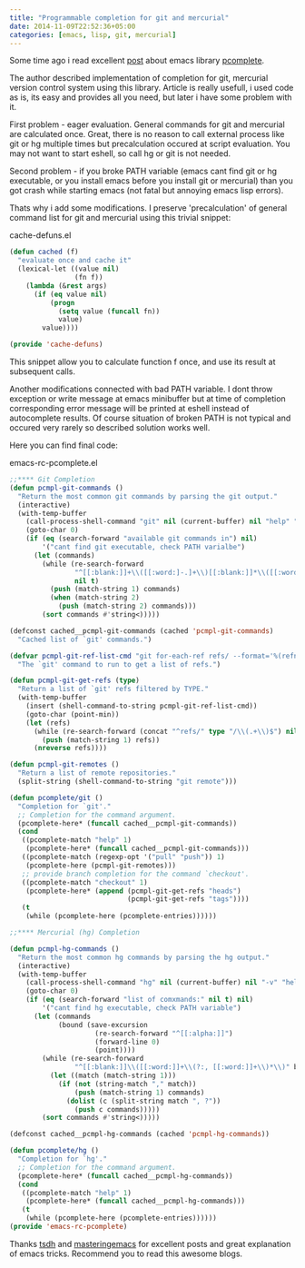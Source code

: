 ```yaml
---
title: "Programmable completion for git and mercurial"
date: 2014-11-09T22:52:36+05:00
categories: [emacs, lisp, git, mercurial]
---
```

Some time ago i read excellent [post](http://tsdh.wordpress.com/2013/05/31/eshell-completion-for-git-bzr-and-hg/) about emacs library [pcomplete](http://www.emacswiki.org/emacs/ProgrammableCompletion).

The author described implementation of completion for git, mercurial version control system using this library. Article is really usefull, i used code as is, its easy and provides all you need, but later i have some problem with it.

First problem - eager evaluation. General commands for git and mercurial are calculated once. Great, there is no reason to call external process like git or hg multiple times but precalculation occured at script evaluation. You may not want to start eshell, so call hg or git is not needed.

Second problem - if you broke PATH variable (emacs cant find git or hg executable, or you install emacs before you install git or mercurial) than you got crash while starting emacs (not fatal but annoying emacs lisp errors).

Thats why i add some modifications. I preserve 'precalculation' of general command list for git and mercurial using this trivial snippet:

cache-defuns.el  
``` lisp
(defun cached (f)
  "evaluate once and cache it"
  (lexical-let ((value nil)
                (fn f))
    (lambda (&rest args)
      (if (eq value nil)
          (progn
            (setq value (funcall fn))
            value)
        value))))

(provide 'cache-defuns)
```

This snippet allow you to calculate function f once, and use its result at subsequent calls.

Another modifications connected with bad PATH variable. I dont throw exception or write message at emacs minibuffer but at time of completion corresponding error message will be printed at eshell instead of autocomplete results. Of course situation of broken PATH is not typical and occured very rarely so described solution works well.

Here you can find final code:

emacs-rc-pcomplete.el
``` lisp
;;**** Git Completion
(defun pcmpl-git-commands ()
  "Return the most common git commands by parsing the git output."
  (interactive)
  (with-temp-buffer
    (call-process-shell-command "git" nil (current-buffer) nil "help" "--all")
    (goto-char 0)
    (if (eq (search-forward "available git commands in") nil)
        '("cant find git executable, check PATH varialbe")
      (let (commands)
        (while (re-search-forward
                "^[[:blank:]]+\\([[:word:]-.]+\\)[[:blank:]]*\\([[:word:]-.]+\\)?"
                nil t)
          (push (match-string 1) commands)
          (when (match-string 2)
            (push (match-string 2) commands)))
        (sort commands #'string<)))))

(defconst cached__pcmpl-git-commands (cached 'pcmpl-git-commands)
  "Cached list of `git' commands.")

(defvar pcmpl-git-ref-list-cmd "git for-each-ref refs/ --format='%(refname)'"
  "The `git' command to run to get a list of refs.")

(defun pcmpl-git-get-refs (type)
  "Return a list of `git' refs filtered by TYPE."
  (with-temp-buffer
    (insert (shell-command-to-string pcmpl-git-ref-list-cmd))
    (goto-char (point-min))
    (let (refs)
      (while (re-search-forward (concat "^refs/" type "/\\(.+\\)$") nil t)
        (push (match-string 1) refs))
      (nreverse refs))))

(defun pcmpl-git-remotes ()
  "Return a list of remote repositories."
  (split-string (shell-command-to-string "git remote")))

(defun pcomplete/git ()
  "Completion for `git'."
  ;; Completion for the command argument.
  (pcomplete-here* (funcall cached__pcmpl-git-commands))
  (cond
   ((pcomplete-match "help" 1)
    (pcomplete-here* (funcall cached__pcmpl-git-commands)))
   ((pcomplete-match (regexp-opt '("pull" "push")) 1)
    (pcomplete-here (pcmpl-git-remotes)))
   ;; provide branch completion for the command `checkout'.
   ((pcomplete-match "checkout" 1)
    (pcomplete-here* (append (pcmpl-git-get-refs "heads")
                             (pcmpl-git-get-refs "tags"))))
   (t
    (while (pcomplete-here (pcomplete-entries))))))

;;**** Mercurial (hg) Completion

(defun pcmpl-hg-commands ()
  "Return the most common hg commands by parsing the hg output."
  (interactive)
  (with-temp-buffer
    (call-process-shell-command "hg" nil (current-buffer) nil "-v" "help")
    (goto-char 0)
    (if (eq (search-forward "list of comxmands:" nil t) nil)
        '("cant find hg executable, check PATH variable")
      (let (commands
            (bound (save-excursion
                     (re-search-forward "^[[:alpha:]]")
                     (forward-line 0)
                     (point))))
        (while (re-search-forward
                "^[[:blank:]]\\([[:word:]]+\\(?:, [[:word:]]+\\)*\\)" bound t)
          (let ((match (match-string 1)))
            (if (not (string-match "," match))
                (push (match-string 1) commands)
              (dolist (c (split-string match ", ?"))
                (push c commands)))))
        (sort commands #'string<)))))

(defconst cached__pcmpl-hg-commands (cached 'pcmpl-hg-commands))

(defun pcomplete/hg ()
  "Completion for `hg'."
  ;; Completion for the command argument.
  (pcomplete-here* (funcall cached__pcmpl-hg-commands))
  (cond
   ((pcomplete-match "help" 1)
    (pcomplete-here* (funcall cached__pcmpl-hg-commands)))
   (t
    (while (pcomplete-here (pcomplete-entries))))))
(provide 'emacs-rc-pcomplete)
```

Thanks [tsdh](http://tsdh.wordpress.com/) and [masteringemacs](http://www.masteringemacs.org/) for excellent posts and great explanation of emacs tricks. Recommend you to read this awesome blogs.
